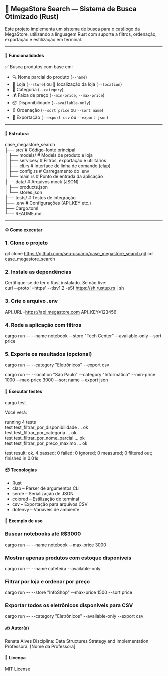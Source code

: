 ## 🛒 MegaStore Search — Sistema de Busca Otimizado (Rust)

Este projeto implementa um sistema de busca para o catálogo da MegaStore, utilizando a linguagem Rust com suporte a filtros, ordenação, exportação e estilização em terminal.

---

#### 🚀 Funcionalidades

✅ Busca produtos com base em:

- 🔍 Nome parcial do produto (`--name`)
- 🏬 Loja (`--store`) ou 📍 localização da loja (`--location`)
- 🧠 Categoria (`--category`)
- 💰 Faixa de preço (`--min-price`, `--max-price`)
- 📦 Disponibilidade (`--available-only`)
- 🔃 Ordenação (`--sort price` ou `--sort name`)
- 🧾 Exportação (`--export csv` ou `--export json`)

---

#### 📂 Estrutura

case_megastore_search  
├── src/ # Código-fonte principal  
│ ├── models/ # Models de produto e loja  
│ ├── services/ # Filtros, exportação e utilitários  
│ ├── cli.rs # Interface de linha de comando (clap)  
│ ├── config.rs # Carregamento do .env  
│ └── main.rs # Ponto de entrada da aplicação  
├── data/ # Arquivos mock (JSON)  
│ ├── products.json  
│ └── stores.json  
├── tests/ # Testes de integração  
├── .env # Configurações (API_KEY etc.)  
├── Cargo.toml  
└── README.md  


---

#### ⚙️ Como executar

### 1. Clone o projeto

git clone https://github.com/seu-usuario/case_megastore_search.git
cd case_megastore_search

### 2. Instale as dependências

Certifique-se de ter o Rust instalado. Se não tive:  
curl --proto '=https' --tlsv1.2 -sSf https://sh.rustup.rs | sh  

### 3. Crie o arquivo .env

API_URL=https://api.megastore.com
API_KEY=123456

### 4. Rode a aplicação com filtros

cargo run -- --name notebook --store "Tech Center" --available-only --sort price

### 5. Exporte os resultados (opcional)

cargo run -- --category "Eletrônicos" --export csv

cargo run -- --location "São Paulo" --category "Informática" --min-price 1000 --max-price 3000 --sort name --export json

#### 🧪 Executar testes

cargo test  

Você verá:  

running 4 tests  
test test_filtrar_por_disponibilidade ... ok  
test test_filtrar_por_categoria ... ok  
test test_filtrar_por_nome_parcial ... ok  
test test_filtrar_por_preco_maximo ... ok  
  
test result: ok. 4 passed; 0 failed; 0 ignored; 0 measured; 0 filtered out; finished in 0.01s  

#### 📦 Tecnologias

* Rust
* clap – Parser de argumentos CLI
* serde – Serialização de JSON
* colored – Estilização de terminal
* csv – Exportação para arquivos CSV
* dotenvy – Variáveis de ambiente

#### 📘 Exemplo de uso

### Buscar notebooks até R$3000
cargo run -- --name notebook --max-price 3000

### Mostrar apenas produtos com estoque disponíveis
cargo run -- --name cafeteira --available-only

### Filtrar por loja e ordenar por preço
cargo run -- --store "InfoShop" --max-price 1500 --sort price

### Exportar todos os eletrônicos disponíveis para CSV
cargo run -- --category "Eletrônicos" --available-only --export csv

#### ✍️ Autor(a)
Renata Alves
Disciplina: Data Structures Strategy and Implementation
Professora: [Nome da Professora]

#### 📄 Licença

MIT License
